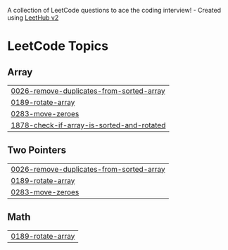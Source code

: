 A collection of LeetCode questions to ace the coding interview! - Created using [LeetHub v2](https://github.com/arunbhardwaj/LeetHub-2.0)
<!---LeetCode Topics Start-->
# LeetCode Topics
## Array
|  |
| ------- |
| [0026-remove-duplicates-from-sorted-array](https://github.com/Nitu07642/LeetCode/tree/master/0026-remove-duplicates-from-sorted-array) |
| [0189-rotate-array](https://github.com/Nitu07642/LeetCode/tree/master/0189-rotate-array) |
| [0283-move-zeroes](https://github.com/Nitu07642/LeetCode/tree/master/0283-move-zeroes) |
| [1878-check-if-array-is-sorted-and-rotated](https://github.com/Nitu07642/LeetCode/tree/master/1878-check-if-array-is-sorted-and-rotated) |
## Two Pointers
|  |
| ------- |
| [0026-remove-duplicates-from-sorted-array](https://github.com/Nitu07642/LeetCode/tree/master/0026-remove-duplicates-from-sorted-array) |
| [0189-rotate-array](https://github.com/Nitu07642/LeetCode/tree/master/0189-rotate-array) |
| [0283-move-zeroes](https://github.com/Nitu07642/LeetCode/tree/master/0283-move-zeroes) |
## Math
|  |
| ------- |
| [0189-rotate-array](https://github.com/Nitu07642/LeetCode/tree/master/0189-rotate-array) |
<!---LeetCode Topics End-->